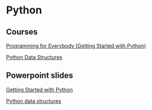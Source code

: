 # Python

## Courses
[Programming for Everybody (Getting Started with Python)](https://www.coursera.org/learn/python/home/info)

[Python Data Structures](https://www.coursera.org/learn/python-data/home/info)

## Powerpoint slides 
[Getting Started with Python](https://utadeoeduco0-my.sharepoint.com/:p:/g/personal/laurav_suarezg_utadeo_edu_co/ETMLRxI7yWtIiId5z6o2zEIBqR6BnbacPuYQneBS37KB6w?e=vkeEXA)

[Python data structures](https://utadeoeduco0-my.sharepoint.com/:p:/g/personal/laurav_suarezg_utadeo_edu_co/EYlqKYSpseRMqxCE72Lv32gBlUPH-dsBR86RTWZAY1aG4A?e=32yIKR)
